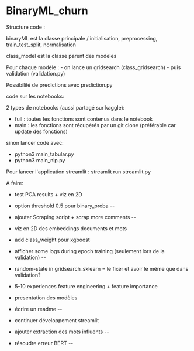 # BinaryML_churn

Structure code :

binaryML est la classe principale / initialisation, preprocessing, train_test_split, normalisation

class_model est la classe parent des modèles

Pour chaque modèle :
	- on lance un gridsearch (class_gridsearch)
	- puis validation (validation.py)

Possibilité de predictions avec prediction.py


code sur les notebooks:

2 types de notebooks (aussi partagé sur kaggle):
 - full : toutes les fonctions sont contenus dans le notebook
 - main : les fonctions sont récupérés par un git clone (préférable car update des fonctions)

sinon lancer code avec:
 - python3 main_tabular.py
 - python3 main_nlp.py

Pour lancer l'application streamlit :
streamlit run streamlit.py

A faire:

 - test PCA results + viz en 2D
 - option threshold 0.5 pour binary_proba --
 - ajouter Scraping script + scrap more comments --
 - viz en 2D des embeddings documents et mots
 - add class_weight pour xgboost
 - afficher some logs during epoch training (seulement lors de la validation) --
 - random-state in gridsearch_sklearn = le fixer et avoir le même que dans validation?
 - 5-10 experiences feature engineering + feature importance
 - presentation des modèles
 - écrire un readme --

 - continuer développement streamlit
 - ajouter extraction des mots influents --
 - résoudre erreur BERT --

